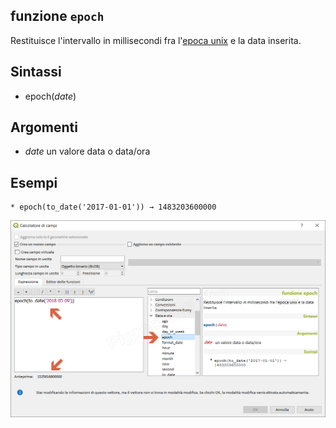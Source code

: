 ## funzione `epoch`

Restituisce l'intervallo in millisecondi fra l'[epoca unix](https://it.wikipedia.org/wiki/Tempo_(Unix)) e la data inserita.

## Sintassi

* epoch(_date_)

## Argomenti

* _date_ un valore data o data/ora

## Esempi
```
* epoch(to_date('2017-01-01')) → 1483203600000
```

![](/img/data_e_ora/epoch1.png)